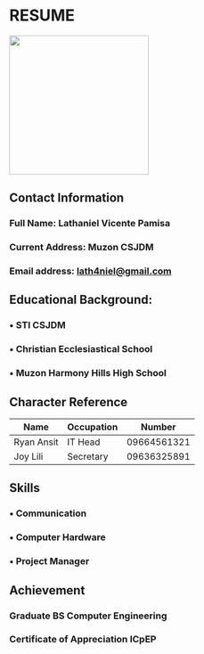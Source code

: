 # RESUME 
<img src="https://github.com/LathanielV/LathanielV/assets/133395637/1f2ff5c5-d063-404f-8250-11834fe7deb7" width="250" height="250">

## Contact Information
### Full Name: Lathaniel Vicente Pamisa
### Current Address: Muzon CSJDM
### Email address: lath4niel@gmail.com

## Educational Background:
### • STI CSJDM 
### • Christian Ecclesiastical School
### • Muzon Harmony Hills High School
## Character Reference 
| Name | Occupation | Number |
|----------|----------|----------|
| Ryan Ansit   | IT Head   | 09664561321   |
| Joy Lili   | Secretary    | 09636325891   |
## Skills
### • Communication
### • Computer Hardware
### • Project Manager
## Achievement 
### Graduate BS Computer Engineering 
### Certificate of Appreciation ICpEP

